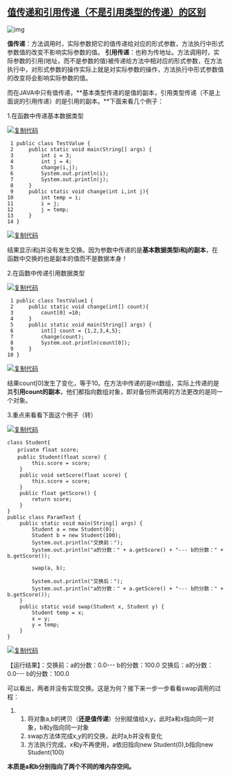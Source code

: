 ## [值传递和引用传递（不是引用类型的传递）的区别](https://www.cnblogs.com/volcan1/p/7003440.html)

![img](https://images2015.cnblogs.com/blog/701142/201706/701142-20170613200934978-745949138.png)

**值传递**：方法调用时，实际参数把它的值传递给对应的形式参数，方法执行中形式参数值的改变不影响实际参数的值。
**引用传递**：也称为传地址。方法调用时，实际参数的引用(地址，而不是参数的值)被传递给方法中相对应的形式参数，在方法执行中，对形式参数的操作实际上就是对实际参数的操作，方法执行中形式参数值的改变将会影响实际参数的值。

而在JAVA中只有值传递，**基本类型传递的是值的副本，引用类型传递（不是上面说的引用传递）的是引用的副本。**下面来看几个例子：

1.在函数中传递基本数据类型

[![复制代码](https://common.cnblogs.com/images/copycode.gif)](javascript:void(0);)

```
 1 public class TestValue {
 2     public static void main(String[] args) {
 3         int i = 3;
 4         int j = 4;
 5         change(i,j);
 6         System.out.println(i);
 7         System.out.println(j);
 8     }    
 9     public static void change(int i,int j){
10         int temp = i;
11         i = j;
12         j = temp;
13     }
14 }
```

[![复制代码](https://common.cnblogs.com/images/copycode.gif)](javascript:void(0);)

结果显示i和j并没有发生交换。因为参数中传递的是**基本数据类型i和j的副本**，在函数中交换的也是副本的值而不是数据本身！

2.在函数中传递引用数据类型

[![复制代码](https://common.cnblogs.com/images/copycode.gif)](javascript:void(0);)

```
 1 public class TestValue1 {
 2     public static void change(int[] count){
 3         count[0] =10;
 4     }
 5     public static void main(String[] args) {
 6         int[] count = {1,2,3,4,5};
 7         change(count);
 8         System.out.println(count[0]);
 9     }
10 }
```

[![复制代码](https://common.cnblogs.com/images/copycode.gif)](javascript:void(0);)

结果count[0]发生了变化，等于10。在方法中传递的是int数组，实际上传递的是其**引用count的副本**，他们都指向数组对象，即对备份所调用的方法更改的是同一个对象。

3.重点来看看下面这个例子（转）

[![复制代码](https://common.cnblogs.com/images/copycode.gif)](javascript:void(0);)

```
class Student{
　　private float score;
　　public Student(float score) {
        this.score = score;
    }
    public void setScore(float score) {
        this.score = score;
    }
    public float getScore() {
        return score;
    }
}
public class ParamTest {
    public static void main(String[] args) {
        Student a = new Student(0);
        Student b = new Student(100);
        System.out.println("交换前：");
        System.out.println("a的分数：" + a.getScore() + "--- b的分数：" + b.getScore());

        swap(a, b);

        System.out.println("交换后：");
        System.out.println("a的分数：" + a.getScore() + "--- b的分数：" + b.getScore());
    }
    public static void swap(Student x, Student y) {
        Student temp = x;
        x = y;
        y = temp;
    }
}
```

[![复制代码](https://common.cnblogs.com/images/copycode.gif)](javascript:void(0);)

【运行结果】：交换前：a的分数：0.0--- b的分数：100.0
                    交换后：a的分数：0.0--- b的分数：100.0

可以看出，两者并没有实现交换。这是为何？接下来一步一步看看swap调用的过程：

1. 1. 将对象a,b的拷贝（**还是值传递**）分别赋值给x,y，此时a和x指向同一对象，b和y指向同一对象
   2. swap方法体完成x,y的的交换，此时a,b并没有变化
   3. 方法执行完成，x和y不再使用，a依旧指向new Student(0),b指向new Student(100)

**本质是a和b分别指向了两个不同的堆内存空间。**